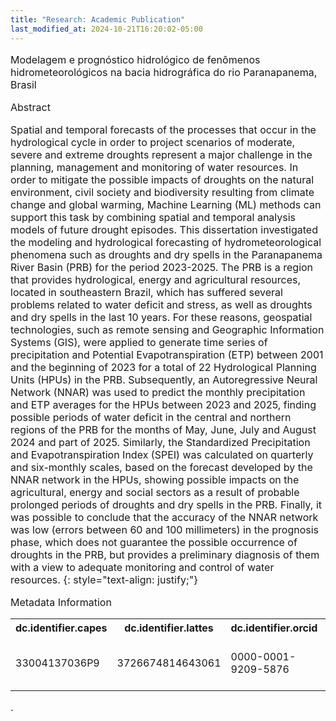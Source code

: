 ```yaml
---
title: "Research: Academic Publication"
last_modified_at: 2024-10-21T16:20:02-05:00
---
```

<span style="font-size: 16px;">
  
Modelagem e prognóstico hidrológico de fenômenos hidrometeorológicos na bacia hidrográfica do rio Paranapanema, Brasil

Abstract


Spatial and temporal forecasts of the processes that occur in the hydrological cycle in order to project scenarios of moderate, severe and extreme droughts represent a major challenge in the planning, management and monitoring of water resources. In order to mitigate the possible impacts of droughts on the natural environment, civil society and biodiversity resulting from climate change and global warming, Machine Learning (ML) methods can support this task by combining spatial and temporal analysis models of future drought episodes. This dissertation investigated the modeling and hydrological forecasting of hydrometeorological phenomena such as droughts and dry spells in the Paranapanema River Basin (PRB) for the period 2023-2025. The PRB is a region that provides hydrological, energy and agricultural resources, located in southeastern Brazil, which has suffered several problems related to water deficit and stress, as well as droughts and dry spells in the last 10 years. For these reasons, geospatial technologies, such as remote sensing and Geographic Information Systems (GIS), were applied to generate time series of precipitation and Potential Evapotranspiration (ETP) between 2001 and the beginning of 2023 for a total of 22 Hydrological Planning Units (HPUs) in the PRB. Subsequently, an Autoregressive Neural Network (NNAR) was used to predict the monthly precipitation and ETP averages for the HPUs between 2023 and 2025, finding possible periods of water deficit in the central and northern regions of the PRB for the months of May, June, July and August 2024 and part of 2025. Similarly, the Standardized Precipitation and Evapotranspiration Index (SPEI) was calculated on quarterly and six-monthly scales, based on the forecast developed by the NNAR network in the HPUs, showing possible impacts on the agricultural, energy and social sectors as a result of probable prolonged periods of droughts and dry spells in the PRB. Finally, it was possible to conclude that the accuracy of the NNAR network was low (errors between 60 and 100 millimeters) in the prognosis phase, which does not guarantee the possible occurrence of droughts in the PRB, but provides a preliminary diagnosis of them with a view to adequate monitoring and control of water resources.
{: style="text-align: justify;"}

Metadata Information

<table>
  <tr>
    <th>dc.identifier.capes</th>
    <th>dc.identifier.lattes</th>
    <th>dc.identifier.orcid</th>
    <th>dc.identifier.uri</th>
    <th>dc.publisher</th>
  </tr>
  <tr>
    <td>33004137036P9</td>
    <td>3726674814643061</td>
    <td>0000-0001-9209-5876</td>
    <td>https://hdl.handle.net/11449/257904</td>
    <td>Universidade Estadual Paulista (Unesp)</td>
  </tr>
</table>

</span>.
